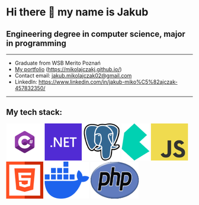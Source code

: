 # Hi there 👋 my name is Jakub

## Engineering degree in computer science, major in programming
---
- Graduate from WSB Merito Poznań
- [My portfolio](https://mikolajczakj.github.io/) (https://mikolajczakj.github.io/)
- Contact email: jakub.mikolajczak02@gmail.com
- LinkedIn: https://www.linkedin.com/in/jakub-miko%C5%82ajczak-457832350/ 
---
## My tech stack:
<p>
<img src="./pictures/Csharp_Logo.png" alt="C#" width="100" height="100">
<img src="./pictures/Microsoft_.NET_logo.png" alt=".NET" width="100" height="100">
<img src="./pictures/PostgreSQL.png" alt="PostgreSQL" width="100" height="100">
<img src="./pictures/Bulma Icon.png" alt="Bulma" width="75" height="100">
<img src="./pictures/JavaScript.png" alt="JavaScript" width="100" height="100">
<img src="./pictures/html.png" alt="HTML" width="100" height="100">
<img src="./pictures/docker-mark-blue.png" alt="Docker" width="120" height="100">
<img src="./pictures/php.png" alt="PHP" width="130" height="100">
</p>